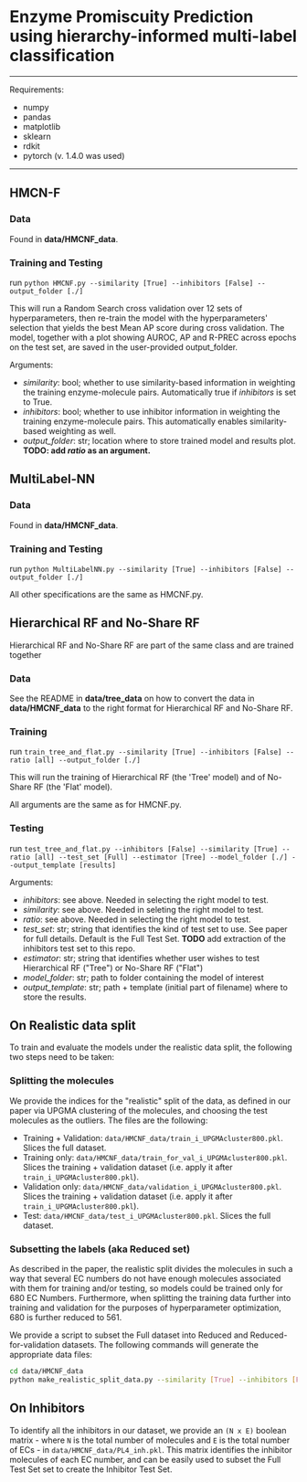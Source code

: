 # Enzyme Promiscuity Prediction using hierarchy-informed multi-label classification


-------------------------------------------------------------------------

Requirements:
  - numpy
  - pandas
  - matplotlib
  - sklearn
  - rdkit
  - pytorch (v. 1.4.0 was used)

-------------------------------------------------------------------------

## HMCN-F

### Data

Found in **data/HMCNF_data**.

### Training and Testing

run `python HMCNF.py --similarity [True] --inhibitors [False] --output_folder [./]`

This will run a Random Search cross validation over 12 sets of hyperparameters, then re-train the model with the hyperparameters' selection that yields the best Mean AP score during cross validation.
The model, together with a plot showing AUROC, AP and R-PREC across epochs on the test set, are saved in the user-provided output_folder.

Arguments:
  - *similarity*: bool; whether to use similarity-based information in weighting the training enzyme-molecule pairs. Automatically true if *inhibitors* is set to True.
  - *inhibitors*: bool; whether to use inhibitor information in weighting the training enzyme-molecule pairs. This automatically enables similarity-based weighting as well.
  - *output_folder*: str; location where to store trained model and results plot.
  **TODO: add *ratio* as an argument.**

## MultiLabel-NN

### Data

Found in **data/HMCNF_data**.

### Training and Testing

run `python MultiLabelNN.py --similarity [True] --inhibitors [False] --output_folder [./]`

All other specifications are the same as HMCNF.py.

## Hierarchical RF and No-Share RF

Hierarchical RF and No-Share RF are part of the same class and are trained together

### Data

See the README in **data/tree_data** on how to convert the data in **data/HMCNF_data** to the right format for Hierarchical RF and No-Share RF.

### Training

run `train_tree_and_flat.py --similarity [True] --inhibitors [False] --ratio [all] --output_folder [./]`

This will run the training of Hierarchical RF (the 'Tree' model) and of No-Share RF (the 'Flat' model).

All arguments are the same as for HMCNF.py.

### Testing

run `test_tree_and_flat.py --inhibitors [False] --similarity [True] --ratio [all] --test_set [Full] --estimator [Tree] --model_folder [./] --output_template [results]`

Arguments:
  - *inhibitors*: see above. Needed in selecting the right model to test.
  - *similarity*: see above. Needed in seleting the right model to test.
  - *ratio*: see above. Needed in selecting the right model to test.
  - *test_set*: str; string that identifies the kind of test set to use. See paper for full details. Default is the Full Test Set. **TODO** add extraction of the inhibitors test set to this repo.
  - *estimator*: str; string that identifies whether user wishes to test Hierarchical RF ("Tree") or No-Share RF ("Flat")
  - *model_folder*: str; path to folder containing the model of interest
  - *output_template*: str; path + template (initial part of filename) where to store the results.


## On Realistic data split

To train and evaluate the models under the realistic data split, the following two steps need to be taken:

### Splitting the molecules

We provide the indices for the "realistic" split of the data, as defined in our paper via UPGMA clustering of the molecules, and choosing the test molecules as the outliers. The files are the following:
- Training + Validation: `data/HMCNF_data/train_i_UPGMAcluster800.pkl`. Slices the full dataset.
- Training only: `data/HMCNF_data/train_for_val_i_UPGMAcluster800.pkl`. Slices the training + validation dataset (i.e. apply it after `train_i_UPGMAcluster800.pkl`).
- Validation only: `data/HMCNF_data/validation_i_UPGMAcluster800.pkl`. Slices the training + validation dataset (i.e. apply it after `train_i_UPGMAcluster800.pkl`).
- Test: `data/HMCNF_data/test_i_UPGMAcluster800.pkl`. Slices the full dataset.

### Subsetting the labels (aka Reduced set)

As described in the paper, the realistic split divides the molecules in such a way that several EC numbers do not have enough molecules associated with them for training and/or testing, so models could be trained only for 680 EC Numbers. Furthermore, when splitting the training data further into training and validation for the purposes of hyperparameter optimization, 680 is further reduced to 561.

We provide a script to subset the Full dataset into Reduced and Reduced-for-validation datasets. The following commands will generate the appropriate data files:
```bash
cd data/HMCNF_data
python make_realistic_split_data.py --similarity [True] --inhibitors [False]
```


## On Inhibitors

To identify all the inhibitors in our dataset, we provide an `(N x E)` boolean matrix - where `N` is the total number of molecules and `E` is the total number of ECs - in `data/HMCNF_data/PL4_inh.pkl`. This matrix identifies the inhibitor molecules of each EC number, and can be easily used to subset the Full Test Set set to create the Inhibitor Test Set.
